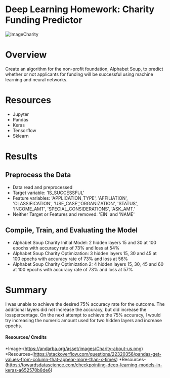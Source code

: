 # Deep Learning Homework: Charity Funding Predictor

![ImageCharity](https://andarba.org/asset/images/Charity-about-us.png)

# Overview 

Create an algorithm for the non-profit foundation, Alphabet Soup, to predict whether or not applicants for funding will be successful using machine learning and 
neural networks. 

# Resources 

* Jupyter
* Pandas
* Keras
* Tensorflow 
* Sklearn

# Results 

## Preprocess the Data

* Data read and preprocessed
* Target variable: 'IS_SUCCESSFUL'
* Feature variables: 'APPLICATION_TYPE', 'AFFILIATION', 'CLASSIFICATION', 'USE_CASE','ORGANIZATION', 'STATUS', 'INCOME_AMT', 'SPECIAL_CONSIDERATIONS', 'ASK_AMT.' 
* Neither Target or Features and removed: 'EIN' and 'NAME'
 

## Compile, Train, and Evaluating the Model

* Alphabet Soup Charity Initial Model: 2 hidden layers 15 and 30 at 100 epochs with accuracy rate of 73% and loss at 54%
* Alphabet Soup Charity Optimization: 3 hidden layers 15, 30 and 45 at 100 epochs with accuracy rate of 73% and loss at 56% 
* Alphabet Soup Charity Optimization 2: 4 hidden layers 15, 30, 45 and 60 at 100 epochs with accuracy rate of 73% and loss at 57% 

# Summary 

I was unable to achieve the desired 75% accuracy rate for the outcome.  The additional layers did not increase the accuracy, but did increase the losspercentage. On the next attempt to achieve the 75% accuracy, I would try increasing the numeric amount used for two hidden layers and increase epochs.  



#### Resources/ Credits

*Image-(https://andarba.org/asset/images/Charity-about-us.png)
*Resources-(https://stackoverflow.com/questions/22320356/pandas-get-values-from-column-that-appear-more-than-x-times)
*Resources-(https://towardsdatascience.com/checkpointing-deep-learning-models-in-keras-a652570b8de6)



